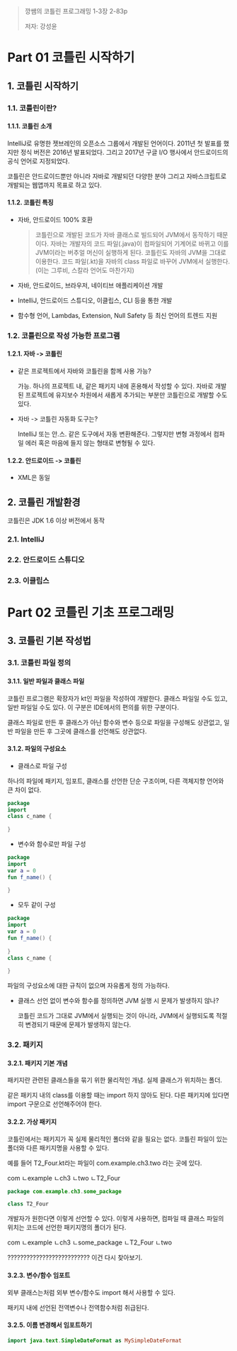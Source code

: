 > 깡쌤의 코틀린 프로그래밍 1-3장 2-83p
>
> 저자: 강성윤

# Part 01 코틀린 시작하기

## 1. 코틀린 시작하기

### 1.1. 코틀린이란?

#### 1.1.1. 코틀린 소개

IntelliJ로 유명한 젯브레인의 오픈소스 그룹에서 개발된 언어이다. 2011년 첫 발표를 했지만 정식 버전은 2016년 발표되었다. 그리고 2017년 구글 I/O 행사에서 안드로이드의 공식 언어로 지정되었다.

코틀린은 안드로이드뿐만 아니라 자바로 개발되던 다양한 분야 그리고 자바스크립트로 개발되는 웹앱까지 목표로 하고 있다.

#### 1.1.2. 코틀린 특징

- 자바, 안드로이드 100% 호환

  > 코틀린으로 개발된 코드가 자바 클래스로 빌드되어 JVM에서 동작하기 때문이다.  자바는 개발자의 코드 파일(.java)이 컴파일되어 기계어로 바뀌고 이를 JVM이라는 버추얼 머신이 실행하게 된다. 코틀린도 자바의 JVM을 그대로 이용한다. 코드 파일(.kt)을 자바의 class 파일로 바꾸어 JVM에서 실행한다. (이는 그루비, 스칼라 언어도 마찬가지)

- 자바, 안드로이드, 브라우저, 네이티브 애플리케이션 개발

- IntelliJ, 안드로이드 스튜디오, 이클립스, CLI 등을 통한 개발

- 함수형 언어, Lambdas, Extension, Null Safety 등 최신 언어의 트렌드 지원

### 1.2. 코틀린으로 작성 가능한 프로그램

#### 1.2.1. 자바 -> 코틀린

- 같은 프로젝트에서 자바와 코틀린을 함께 사용 가능?

  가능. 하나의 프로젝트 내, 같은 패키지 내에 혼용해서 작성할 수 있다. 자바로 개발된 프로젝트에 유지보수 차원에서 새롭게 추가되는 부분만 코틀린으로 개발할 수도 있다.

- 자바 -> 코틀린 자동화 도구는?

  IntelliJ 또는 안.스. 같은 도구에서 자동 변환해준다. 그렇지만 변형 과정에서 컴파일 에러 혹은 마음에 들지 않는 형태로 변형될 수 있다.

#### 1.2.2. 안드로이드 -> 코틀린

- XML은 동일

## 2. 코틀린 개발환경

코틀린은 JDK 1.6 이상 버전에서 동작

### 2.1. IntelliJ

### 2.2. 안드로이드 스튜디오

### 2.3. 이클립스

# Part 02 코틀린 기초 프로그래밍

## 3. 코틀린 기본 작성법

### 3.1. 코틀린 파일 정의

#### 3.1.1. 일반 파일과 클래스 파일

코틀린 프로그램은 확장자가 kt인 파일을 작성하여 개발한다. 클래스 파일일 수도 있고, 일반 파일일 수도 있다. 이 구분은 IDE에서의 편의를 위한 구분이다.

클래스 파일로 만든 후 클래스가 아닌 함수와 변수 등으로 파일을 구성해도 상관없고, 일반 파일을 만든 후 그곳에 클래스를 선언해도 상관없다.

#### 3.1.2. 파일의 구성요소

- 클래스로 파일 구성

하나의 파일에 패키지, 임포트, 클래스를 선언한 단순 구조이며, 다른 객체지향 언어와 큰 차이 없다. 

```kotlin
package 
import 
class c_name {
    
}
```

- 변수와 함수로만 파일 구성

```kotlin
package
import
var a = 0
fun f_name() {
    
}
```

- 모두 같이 구성

```kotlin
package
import
var a = 0
fun f_name() {
    
}
class c_name {
    
}
```

파일의 구성요소에 대한 규칙이 없으며 자유롭게 정의 가능하다.

- 클래스 선언 없이 변수와 함수를 정의하면 JVM 실행 시 문제가 발생하지 않나?

  코틀린 코드가 그대로 JVM에서 실행되는 것이 아니라, JVM에서 실행되도록 적절히 변경되기 때문에 문제가 발생하지 않는다.

### 3.2. 패키지

#### 3.2.1. 패키지 기본 개념

패키지란 관련된 클래스들을 묶기 위한 물리적인 개념. 실제 클래스가 위치하는 폴더.

같은 패키지 내의 class를 이용할 때는 import 하지 않아도 된다. 다른 패키지에 있다면 import 구문으로 선언해주어야 한다.

#### 3.2.2. 가상 패키지

코틀린에서는 패키지가 꼭 실제 물리적인 폴더와 같을 필요는 없다. 코틀린 파일이 있는 폴더와 다른 패키지명을 사용할 수 있다.

예를 들어 T2_Four.kt라는 파일이 com.example.ch3.two 라는 곳에 있다.

com
ㄴexample
	ㄴch3
		ㄴtwo
			ㄴT2_Four

```kotlin
package com.example.ch3.some_package

class T2_Four
```

개발자가 원한다면 이렇게 선언할 수 있다. 이렇게 사용하면, 컴파일 때 클래스 파일의 위치는 코드에 선언한 패키지명의 폴더가 된다.

com
ㄴexample
	ㄴch3
		ㄴsome_package
			ㄴT2_Four
		ㄴtwo

?????????????????????????? 이건 다시 찾아보기.

#### 3.2.3. 변수/함수 임포트

외부 클래스는처럼 외부 변수/함수도 import 해서 사용할 수 있다.

패키지 내에 선언된 전역변수나 전역함수처럼 취급된다.

#### 3.2.5. 이름 변경해서 임포트하기

```kotlin
import java.text.SimpleDateFormat as MySimpleDateFormat
```